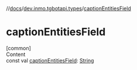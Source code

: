 //[docs](../../index.md)/[dev.inmo.tgbotapi.types](index.md)/[captionEntitiesField](caption-entities-field.md)



# captionEntitiesField  
[common]  
Content  
const val [captionEntitiesField](caption-entities-field.md): [String](https://kotlinlang.org/api/latest/jvm/stdlib/kotlin/-string/index.html)  



